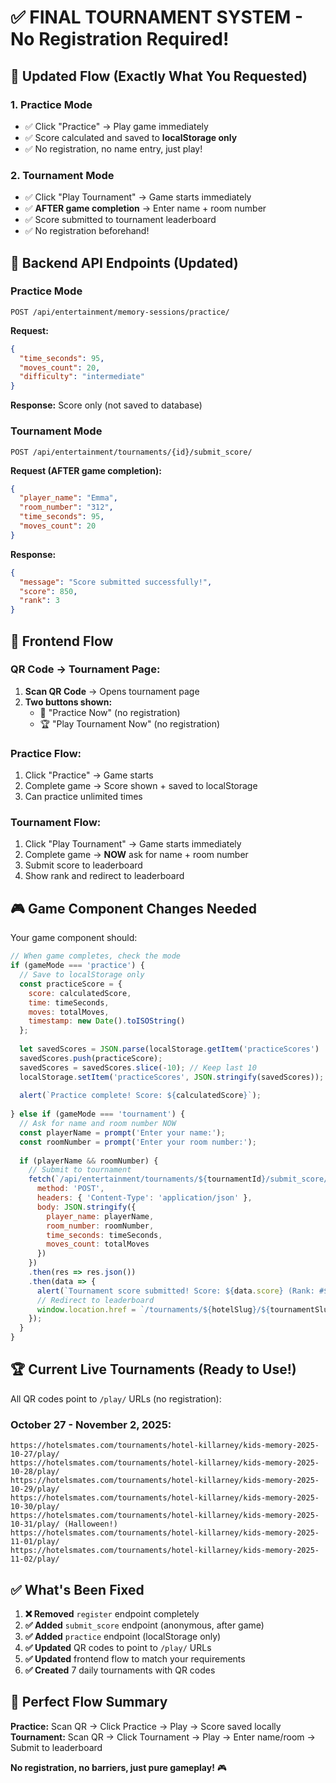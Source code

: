 # ✅ FINAL TOURNAMENT SYSTEM - No Registration Required!

## 🎯 Updated Flow (Exactly What You Requested)

### 1. **Practice Mode**
- ✅ Click "Practice" → Play game immediately
- ✅ Score calculated and saved to **localStorage only**
- ✅ No registration, no name entry, just play!

### 2. **Tournament Mode** 
- ✅ Click "Play Tournament" → Game starts immediately
- ✅ **AFTER game completion** → Enter name + room number
- ✅ Score submitted to tournament leaderboard
- ✅ No registration beforehand!

## 🔧 Backend API Endpoints (Updated)

### Practice Mode
```
POST /api/entertainment/memory-sessions/practice/
```
**Request:**
```json
{
  "time_seconds": 95,
  "moves_count": 20, 
  "difficulty": "intermediate"
}
```
**Response:** Score only (not saved to database)

### Tournament Mode
```
POST /api/entertainment/tournaments/{id}/submit_score/
```
**Request (AFTER game completion):**
```json
{
  "player_name": "Emma",
  "room_number": "312", 
  "time_seconds": 95,
  "moves_count": 20
}
```
**Response:** 
```json
{
  "message": "Score submitted successfully!",
  "score": 850,
  "rank": 3
}
```

## 📱 Frontend Flow

### QR Code → Tournament Page:
1. **Scan QR Code** → Opens tournament page
2. **Two buttons shown:**
   - 🎯 "Practice Now" (no registration)
   - 🏆 "Play Tournament Now" (no registration)

### Practice Flow:
1. Click "Practice" → Game starts
2. Complete game → Score shown + saved to localStorage
3. Can practice unlimited times

### Tournament Flow:  
1. Click "Play Tournament" → Game starts immediately
2. Complete game → **NOW** ask for name + room number
3. Submit score to leaderboard
4. Show rank and redirect to leaderboard

## 🎮 Game Component Changes Needed

Your game component should:

```javascript
// When game completes, check the mode
if (gameMode === 'practice') {
  // Save to localStorage only
  const practiceScore = {
    score: calculatedScore,
    time: timeSeconds, 
    moves: totalMoves,
    timestamp: new Date().toISOString()
  };
  
  let savedScores = JSON.parse(localStorage.getItem('practiceScores') || '[]');
  savedScores.push(practiceScore);
  savedScores = savedScores.slice(-10); // Keep last 10
  localStorage.setItem('practiceScores', JSON.stringify(savedScores));
  
  alert(`Practice complete! Score: ${calculatedScore}`);
  
} else if (gameMode === 'tournament') {
  // Ask for name and room number NOW
  const playerName = prompt('Enter your name:');
  const roomNumber = prompt('Enter your room number:'); 
  
  if (playerName && roomNumber) {
    // Submit to tournament
    fetch(`/api/entertainment/tournaments/${tournamentId}/submit_score/`, {
      method: 'POST',
      headers: { 'Content-Type': 'application/json' },
      body: JSON.stringify({
        player_name: playerName,
        room_number: roomNumber,
        time_seconds: timeSeconds,
        moves_count: totalMoves
      })
    })
    .then(res => res.json())
    .then(data => {
      alert(`Tournament score submitted! Score: ${data.score} (Rank: #${data.rank})`);
      // Redirect to leaderboard
      window.location.href = `/tournaments/${hotelSlug}/${tournamentSlug}/leaderboard`;
    });
  }
}
```

## 🏆 Current Live Tournaments (Ready to Use!)

All QR codes point to `/play/` URLs (no registration):

### October 27 - November 2, 2025:
```
https://hotelsmates.com/tournaments/hotel-killarney/kids-memory-2025-10-27/play/
https://hotelsmates.com/tournaments/hotel-killarney/kids-memory-2025-10-28/play/
https://hotelsmates.com/tournaments/hotel-killarney/kids-memory-2025-10-29/play/
https://hotelsmates.com/tournaments/hotel-killarney/kids-memory-2025-10-30/play/
https://hotelsmates.com/tournaments/hotel-killarney/kids-memory-2025-10-31/play/ (Halloween!)
https://hotelsmates.com/tournaments/hotel-killarney/kids-memory-2025-11-01/play/
https://hotelsmates.com/tournaments/hotel-killarney/kids-memory-2025-11-02/play/
```

## ✅ What's Been Fixed

1. **❌ Removed** `register` endpoint completely
2. **✅ Added** `submit_score` endpoint (anonymous, after game)
3. **✅ Added** `practice` endpoint (localStorage only)
4. **✅ Updated** QR codes to point to `/play/` URLs
5. **✅ Updated** frontend flow to match your requirements
6. **✅ Created** 7 daily tournaments with QR codes

## 🎯 Perfect Flow Summary

**Practice:** Scan QR → Click Practice → Play → Score saved locally  
**Tournament:** Scan QR → Click Tournament → Play → Enter name/room → Submit to leaderboard

**No registration, no barriers, just pure gameplay!** 🎮